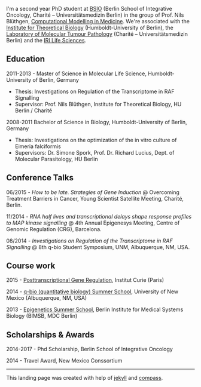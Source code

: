 

I'm a	second year PhD student at [BSIO](http://bsio-cancerschool.de) (Berlin School of Integrative Oncology, Charité – Universitätsmedizin Berlin) in the group of Prof. Nils Blüthgen, [Computational Modelling in Medicine](http://sys-bio.net/). We're associated with the [Institute for Theoretical Biology](https://itb.biologie.hu-berlin.de/wiki/) (Humboldt-University of Berlin), the [Laboratory of Molecular Tumour Pathology](http://mtp.charite.de/) (Charité – Universitätsmedizin Berlin) and the [IRI Life Sciences](http://www.iri-lifesciences.de/en/home.html).

## Education

2011-2013	- Master of Science in Molecular Life Science, Humboldt-University of Berlin, Germany

* Thesis:	Investigations on Regulation of the Transcriptome in RAF Signalling
* Supervisor: Prof. Nils Blüthgen, Institute for Theoretical Biology, HU Berlin / Charité

2008-2011	Bachelor of Science in Biology, Humboldt-University of Berlin, Germany

* Thesis: Investigations on the optimization of the in vitro culture of Eimeria falciformis
* Supervisors: Dr. Simone Spork, Prof. Dr. Richard Lucius, Dept. of Molecular Parasitology, HU Berlin

## Conference Talks

06/2015	-  _How to be late. Strategies of Gene Induction_ @ Overcoming Treatment Barriers in Cancer, Young Scientist Satellite Meeting, Charité, Berlin.

11/2014	- _RNA half lives and transcriptional delays shape response profiles to MAP kinase signalling_ @ 4th Annual Epigenesys Meeting, Centre of Genomic Regulation (CRG), Barcelona.

08/2014	- _Investigations on Regulation of the Transcriptome in RAF Signalling_ @ 8th q-bio Student Symposium, UNM, Albuquerque, NM, USA.

## Course work

2015 - [Posttranscriptional Gene Regulation](http://enseignement.curie.fr/en/content/1st-course-post-transcriptional-gene-regulation-mechanisms-heart-networks-2014), Institut Curie (Paris)

2014 - [q-bio (quantitative biology) Summer School](http://q-bio.org/wiki/The_Eighth_q-bio_Summer_School), University of New Mexico (Albuquerque, NM, USA)

2013 - [Epigenetics Summer School](), Berlin Institute for Medical Systems Biology (BIMSB, MDC Berlin)

## Scholarships & Awards

2014-2017	- Phd Scholarship, Berlin School of Integrative Oncology

2014 - Travel Award, New Mexico Conssortium

---

This landing page was created with help of [jekyll](http://jekyllrb.com/) and [compass](https://github.com/excentris/compass).


